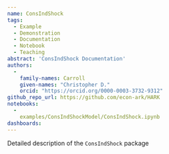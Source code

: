 ```yaml
---
name: ConsIndShock
tags:
  - Example
  - Demonstration
  - Documentation
  - Notebook
  - Teaching
abstract: 'ConsIndShock Documentation'
authors:
  -
    family-names: Carroll
    given-names: "Christopher D."
    orcid: "https://orcid.org/0000-0003-3732-9312"
github_repo_url: https://github.com/econ-ark/HARK
notebooks:
  - 
    examples/ConsIndShockModel/ConsIndShock.ipynb
dashboards:
---
```


Detailed description of the `ConsIndShock` package
